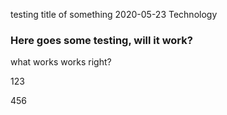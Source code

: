 testing title of something
2020-05-23
Technology

### Here goes some testing, will it work?

what works works right?

123


456
